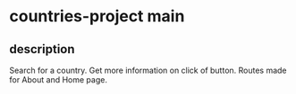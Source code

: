 # countries-project main

## description
Search for a country. Get more information on click of button. Routes made for About and Home page. 
